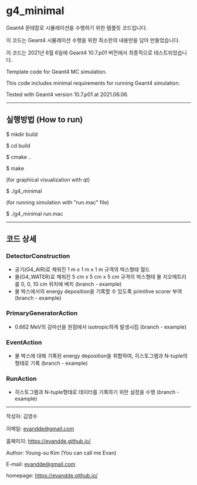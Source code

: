 # g4_minimal

Geant4 몬테칼로 시뮬레이션을 수행하기 위한 템플릿 코드입니다.

이 코드는 Geant4 시뮬레이션 수행을 위한 최소한의 내용만을 담아 만들었습니다.

이 코드는 2021년 6월 6일에 Geant4 10.7.p01 버전에서 최종적으로 테스트되었습니다.

Template code for Geant4 MC simulation.

This code includes minimal requirements for running Geant4 simulation.

Tested with Geant4 version 10.7.p01 at 2021.06.06. 

---

## 실행방법 (How to run)

$ mkdir build

$ cd build

$ cmake ..

$ make

(for graphical visualization with qt)

$ ./g4_minimal

(for running simulation with "run.mac" file)

$ ./g4_minimal run.mac

---

## 코드 상세

### DetectorConstruction
- 공기(G4_AIR)로 채워진 1 m x 1 m x 1 m 규격의 박스형태 월드
- 물(G4_WATER)로 채워진 5 cm x 5 cm x 5 cm 규격의 박스형태 물 지오메트리를 0, 0, 10 cm 위치에 배치 (branch - example)
- 물 박스에서의 energy deposition을 기록할 수 있도록 primitive scorer 부여 (branch - example)

### PrimaryGeneratorAction
- 0.662 MeV의 감마선을 원점에서 isotropic하게 발생시킴 (branch - example)

### EventAction
- 물 박스에 대해 기록된 energy deposition을 취합하여, 히스토그램과 N-tuple의 형태로 기록 (branch - example)

### RunAction
- 히스토그램과 N-tuple형태로 데이터를 기록하기 위한 설정을 수행 (branch - example)

---

작성자: 김영수

이메일: evandde@gmail.com

홈페이지: https://evandde.github.io/

Author: Young-su Kim (You can call me Evan)

E-mail: evandde@gmail.com

homepage: https://evandde.github.io/
